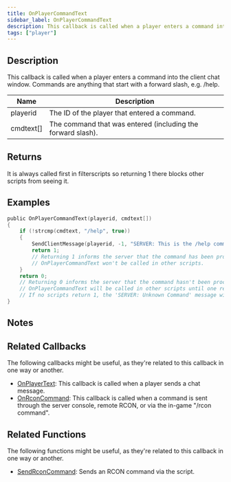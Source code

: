 ```yaml
---
title: OnPlayerCommandText
sidebar_label: OnPlayerCommandText
description: This callback is called when a player enters a command into the client chat window.
tags: ["player"]
---
```


## Description

This callback is called when a player enters a command into the client chat window. Commands are anything that start with a forward slash, e.g. /help.

| Name      | Description                                                 |
| --------- | ----------------------------------------------------------- |
| playerid  | The ID of the player that entered a command.                |
| cmdtext[] | The command that was entered (including the forward slash). |

## Returns

It is always called first in filterscripts so returning 1 there blocks other scripts from seeing it.

## Examples

```c
public OnPlayerCommandText(playerid, cmdtext[])
{
    if (!strcmp(cmdtext, "/help", true))
    {
        SendClientMessage(playerid, -1, "SERVER: This is the /help command!");
        return 1;
        // Returning 1 informs the server that the command has been processed.
        // OnPlayerCommandText won't be called in other scripts.
    }
    return 0;
    // Returning 0 informs the server that the command hasn't been processed by this script.
    // OnPlayerCommandText will be called in other scripts until one returns 1.
    // If no scripts return 1, the 'SERVER: Unknown Command' message will be shown to the player.
}
```

## Notes

<TipNPCCallbacks />

## Related Callbacks

The following callbacks might be useful, as they're related to this callback in one way or another. 

- [OnPlayerText](OnPlayerText): This callback is called when a player sends a chat message.
- [OnRconCommand](OnRconCommand): This callback is called when a command is sent through the server console, remote RCON, or via the in-game "/rcon command".

## Related Functions

The following functions might be useful, as they're related to this callback in one way or another. 

- [SendRconCommand](../functions/SendRconCommand): Sends an RCON command via the script.
